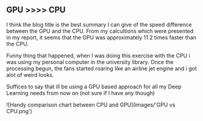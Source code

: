 ## GPU >>>> CPU

I think the blog title is the best summary I can give of the speed difference between the GPU and the CPU. From my calcultions
which were presented in my report, it seems that the GPU was approximately 11.2 times faster than the CPU.

Funny thing that happened, when I was doing this exercise with the CPU i was using my personal computer in the university
library. Once the processing begun, the fans started roaring like an airline jet engine and i got alot of weird looks.

Suffices to say that ill be using a GPU based approach for all my Deep Learning needs from now on (not sure if I have any though)

![Handy comparison chart between CPU and GPU](images/'GPU vs CPU.png')
